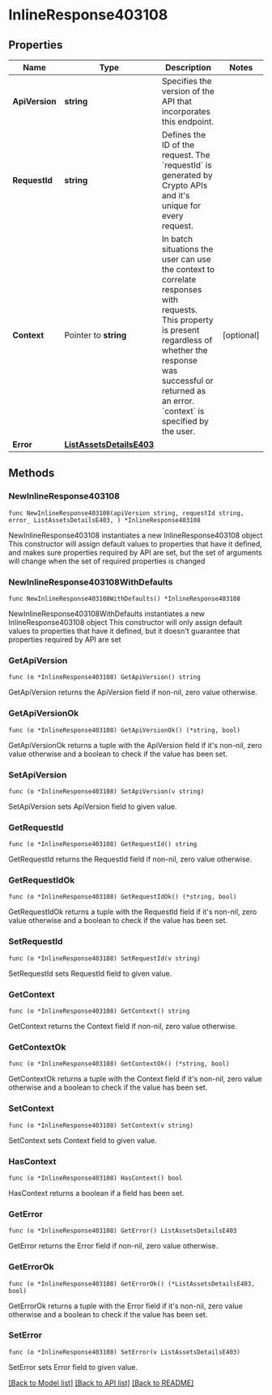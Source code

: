 # InlineResponse403108

## Properties

Name | Type | Description | Notes
------------ | ------------- | ------------- | -------------
**ApiVersion** | **string** | Specifies the version of the API that incorporates this endpoint. | 
**RequestId** | **string** | Defines the ID of the request. The &#x60;requestId&#x60; is generated by Crypto APIs and it&#39;s unique for every request. | 
**Context** | Pointer to **string** | In batch situations the user can use the context to correlate responses with requests. This property is present regardless of whether the response was successful or returned as an error. &#x60;context&#x60; is specified by the user. | [optional] 
**Error** | [**ListAssetsDetailsE403**](ListAssetsDetailsE403.md) |  | 

## Methods

### NewInlineResponse403108

`func NewInlineResponse403108(apiVersion string, requestId string, error_ ListAssetsDetailsE403, ) *InlineResponse403108`

NewInlineResponse403108 instantiates a new InlineResponse403108 object
This constructor will assign default values to properties that have it defined,
and makes sure properties required by API are set, but the set of arguments
will change when the set of required properties is changed

### NewInlineResponse403108WithDefaults

`func NewInlineResponse403108WithDefaults() *InlineResponse403108`

NewInlineResponse403108WithDefaults instantiates a new InlineResponse403108 object
This constructor will only assign default values to properties that have it defined,
but it doesn't guarantee that properties required by API are set

### GetApiVersion

`func (o *InlineResponse403108) GetApiVersion() string`

GetApiVersion returns the ApiVersion field if non-nil, zero value otherwise.

### GetApiVersionOk

`func (o *InlineResponse403108) GetApiVersionOk() (*string, bool)`

GetApiVersionOk returns a tuple with the ApiVersion field if it's non-nil, zero value otherwise
and a boolean to check if the value has been set.

### SetApiVersion

`func (o *InlineResponse403108) SetApiVersion(v string)`

SetApiVersion sets ApiVersion field to given value.


### GetRequestId

`func (o *InlineResponse403108) GetRequestId() string`

GetRequestId returns the RequestId field if non-nil, zero value otherwise.

### GetRequestIdOk

`func (o *InlineResponse403108) GetRequestIdOk() (*string, bool)`

GetRequestIdOk returns a tuple with the RequestId field if it's non-nil, zero value otherwise
and a boolean to check if the value has been set.

### SetRequestId

`func (o *InlineResponse403108) SetRequestId(v string)`

SetRequestId sets RequestId field to given value.


### GetContext

`func (o *InlineResponse403108) GetContext() string`

GetContext returns the Context field if non-nil, zero value otherwise.

### GetContextOk

`func (o *InlineResponse403108) GetContextOk() (*string, bool)`

GetContextOk returns a tuple with the Context field if it's non-nil, zero value otherwise
and a boolean to check if the value has been set.

### SetContext

`func (o *InlineResponse403108) SetContext(v string)`

SetContext sets Context field to given value.

### HasContext

`func (o *InlineResponse403108) HasContext() bool`

HasContext returns a boolean if a field has been set.

### GetError

`func (o *InlineResponse403108) GetError() ListAssetsDetailsE403`

GetError returns the Error field if non-nil, zero value otherwise.

### GetErrorOk

`func (o *InlineResponse403108) GetErrorOk() (*ListAssetsDetailsE403, bool)`

GetErrorOk returns a tuple with the Error field if it's non-nil, zero value otherwise
and a boolean to check if the value has been set.

### SetError

`func (o *InlineResponse403108) SetError(v ListAssetsDetailsE403)`

SetError sets Error field to given value.



[[Back to Model list]](../README.md#documentation-for-models) [[Back to API list]](../README.md#documentation-for-api-endpoints) [[Back to README]](../README.md)


